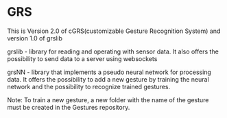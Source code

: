 # GRS
This is Version 2.0 of cGRS(customizable Gesture Recognition System) and version 1.0 of grslib

grslib - library for reading and operating with sensor data. It also offers the possibility to send data to a server using websockets

grsNN - library that implements a pseudo neural network for processing data. It offers the possibility to add a new gesture by training the neural network and the possibility to recognize trained gestures.

Note: To train a new gesture, a new folder with the name of the gesture must be created in the Gestures repository.
